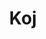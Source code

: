 ---
facebook: https://facebook.com/joinkoj
git: https://github.com/koj-co
instagram: https://instagram.com/joinkoj
linkedin: https://linkedin.com/company/koj
logohandle: kojco
sort: koj
title: Koj
twitter: https://x.com/koj
website: https://koj.co/
youtube: https://youtube.com/channel/UCUXOq_OuF_GIVUZqoTC-cPA
---